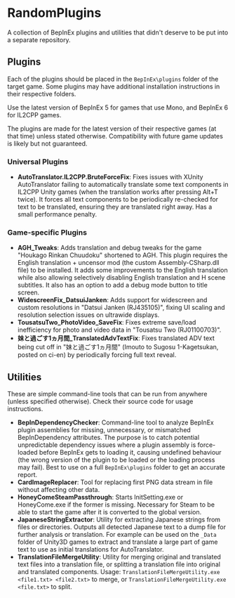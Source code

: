 ﻿# RandomPlugins
A collection of BepInEx plugins and utilities that didn't deserve to be put into a separate repository.

## Plugins
Each of the plugins should be placed in the `BepInEx\plugins` folder of the target game. Some plugins may have additional installation instructions in their respective folders.

Use the latest version of BepInEx 5 for games that use Mono, and BepInEx 6 for IL2CPP games.

The plugins are made for the latest version of their respective games (at that time) unless stated otherwise. Compatibility with future game updates is likely but not guaranteed.

### Universal Plugins
- **AutoTranslator.IL2CPP.BruteForceFix**: Fixes issues with XUnity AutoTranslator failing to automatically translate some text components in IL2CPP Unity games (when the translation works after pressing Alt+T twice). It forces all text components to be periodically re-checked for text to be translated, ensuring they are translated right away. Has a small performance penalty.

### Game-specific Plugins
- **AGH_Tweaks**: Adds translation and debug tweaks for the game "Houkago Rinkan Chuudoku" shortened to AGH. This plugin requires the English translation + uncensor mod (the custom Assembly-CSharp.dll file) to be installed. It adds some improvements to the English translation while also allowing selectively disabling English translation and H scene subtitles. It also has an option to add a debug mode button to title screen.
- **WidescreenFix_DatsuiJanken**: Adds support for widescreen and custom resolutions in "Datsui Janken (RJ435105)", fixing UI scaling and resolution selection issues on ultrawide displays.
- **TousatsuTwo_PhotoVideo_SaveFix**: Fixes extreme save/load inefficiency for photo and video data in "Tousatsu Two (RJ01100703)".
- **妹と過ごす1ヵ月間_TranslatedAdvTextFix**: Fixes translated ADV text being cut off in "妹と過ごす1ヵ月間" (Imouto to Sugosu 1-Kagetsukan, posted on ci-en) by periodically forcing full text reveal.

## Utilities
These are simple command-line tools that can be run from anywhere (unless specified otherwise). Check their source code for usage instructions.

- **BepInDependencyChecker**: Command-line tool to analyze BepInEx plugin assemblies for missing, unnecessary, or mismatched BepInDependency attributes. The purpose is to catch potential unpredictable dependency issues where a plugin assembly is force-loaded before BepInEx gets to loading it, causing undefined behaviour (the wrong version of the plugin to be loaded or the loading process may fail). Best to use on a full `BepInEx\plugins` folder to get an accurate report.
- **CardImageReplacer**: Tool for replacing first PNG data stream in file without affecting other data.
- **HoneyComeSteamPassthrough**: Starts InitSetting.exe or HoneyCome.exe if the former is missing. Necessary for Steam to be able to start the game after it is converted to the global version.
- **JapaneseStringExtractor**: Utility for extracting Japanese strings from files or directories. Outputs all detected Japanese text to a dump file for further analysis or translation. For example can be used on the `_Data` folder of Unity3D games to extract and translate a large part of game text to use as initial translations for AutoTranslator.
- **TranslationFileMergeUtility**: Utility for merging original and translated text files into a translation file, or splitting a translation file into original and translated components. Usage: `TranslationFileMergeUtility.exe <file1.txt> <file2.txt>` to merge, or `TranslationFileMergeUtility.exe <file.txt>` to split.
